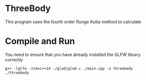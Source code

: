 # ThreeBody
This program uses the fourth order Runge Kutta method to calculate

# Compile and Run
You need to ensure that you have already installed the GLFW library correctly
```
g++ -lglfw -std=c++14 ./glad/glad.c ./main.cpp -o threebody
./threebody
```